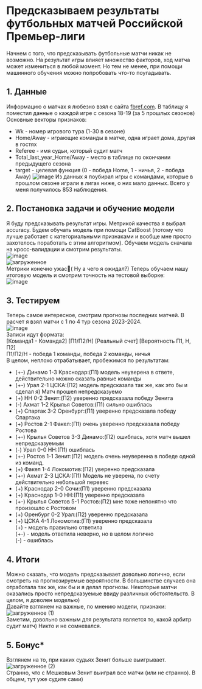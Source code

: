 #  Предсказываем результаты футбольных матчей Российской Премьер-лиги

Начнем с того, что предсказывать футбольные матчи никак не возможно. На результат игры влияет множество факторов, ход матча может измениться в любой момент. 
Но тем не менее, при помощи машинного обучения можно попробовать что-то поугадывать.

## 1. Данные
Информацию о матчах я любезно взял с сайта [fbref.com](https://fbref.com/). В таблицу я поместил данные о каждой игре с сезона 18-19 (за 5 прошлых сезонов)
<br>Основные векторы признаков:
* Wk - номер игрового тура (1-30 в сезоне)
* Home/Away - играющие команды в матче, одна играет дома, другая в гостях
* Referee - имя судьи, который судит матч
* Total_last_year_Home/Away - место в таблице по окончании предыдущего сезона
* target - целевая функция (0 - победа Home, 1 - ничья, 2 - победа Away)
![image](https://github.com/daniil-dushenev/soccer_predict/assets/44606552/7d0fbfe5-5749-4c16-a2c6-8edef176f964)
Из данных я поубирал игры с командами, которые в прошлом сезоне играли в лигах ниже,
о них мало данных. Всего у меня получилось 853 наблюдения.

## 2. Постановка задачи и обучение модели
Я буду предсказывать результат игры. Метрикой качества я выбрал accuracy. 
Будем обучать модель при помощи CatBoost (потому что лучше работает с категориальными признаками
 и вообще мне просто захотелось поработать с этим алгоритмом). Обучаем модель сначала на 
 кросс-валидации и смотрим результаты. <br>
 ![image](https://github.com/daniil-dushenev/soccer_predict/assets/44606552/2512425c-d428-4767-b2cb-6b0d76556bac)
<br>
![загруженное](https://github.com/daniil-dushenev/soccer_predict/assets/44606552/c0724e98-7162-4188-812a-20cedd2bb3d1)
<br>
Метрики конечно ужас:see_no_evil:( Ну а чего я ожидал?)
Теперь обучаем нашу итоговую модель и смотрим точность на тестовой выборке: <br>
![image](https://github.com/daniil-dushenev/soccer_predict/assets/44606552/7f586f18-9c95-47f7-85b8-61a0545caed3)

## 3. Тестируем

Теперь самое интересное, смотрим прогнозы последних матчей. В расчет я взял
матчи с 1 по 4 тур сезона 2023-2024. <br>
![image](https://github.com/daniil-dushenev/soccer_predict/assets/44606552/7ac94d8d-f959-4f9f-815a-44baf712196d)
<br>
Записи идут формата: <br>[Команда1 - Команда2] [П1/П2/Н] [Реальный счет] [Вероятность П1, Н, П2]
<br>
П1/П2/Н - победа 1 команды, победа 2 команды, ничья<br>
В целом, неплохо отрабатывает, пробежимся по результатам:
* (+-) Динамо 1-3 Краснодар:(П1) модель неуверена в ответе, действительно можно сказать равные команды
* (+-) Урал 2-1 ЦСКА:(П2) модель предсказала так же, как это бы и сделал я) Матч прошел непредсказуемо
* (+) НН 0-2 Зенит:(П2) уверенно предсказала победу Зенита
* (-) Ахмат 1-2 Крылья Советов:(П1) сильно ошиблась
* (+) Спартак 3-2 Оренбург:(П1) уверенно предсказала победу Спартака
* (+) Ростов 2-1 Факел:(П1) очень уверенно предсказала победу Ростова
* (+-) Крылья Советов 3-3 Динамо:(П2) ошиблась, хотя матч вышел непредсказуемым
* (-) Урал 0-0 НН:(П1) ошиблась
* (+-) Ростов 1-1 Зенит:(П2) модель очень неуверенна в победе одной из команд.
* (+) Факел 1-4 Локомотив:(П2) уверенно предсказала
* (+-) Ахмат 2-3 ЦСКА:(П1) Модель не уверена, по счету действительно небольшой перевес
* (+) Краснодар 2-0 Сочи:(П1) уверенно предсказала
* (+) Краснодар 1-0 НН:(П1) уверенно предсказала
* (+-) Крылья Советов 5-1 Ростов:(П2) мне тоже непонятно что произошло с Ростовом
* (+) Оренбург 0-2 Урал:(П2) уверенно предсказала
* (+) ЦСКА 4-1 Локомотив:(П1) уверенно предсказала
  <br>
(+) - модель правильно ответила<br>
(+-) - модель ответила неверно, но в целом логично<br>
(-) - ошиблась<br>

## 4. Итоги

Можно сказать, что модель предсказывает довольно логично, если смотреть на 
прогнозируемые вероятности. В большинстве случаев она отработала так же, как бы и я 
делал прогнозы. Некоторые матчи оказались просто непредсказуемые ввиду различных обстоятельств.
В целом, я доволен моделью) <br>Давайте взглянем на важные, по мнению модели, признаки:<br>
![загруженное (1)](https://github.com/daniil-dushenev/soccer_predict/assets/44606552/7e31b84c-a833-4156-8106-bc53ae5d439c)
<br>Заметим, довольно важным
для результата является то, какой арбитр судит матч) Никто и не сомневался.

## 5. Бонус*

Взглянем на то, при каких судьях Зенит больше выигрывает. <br>
![загруженное (2)](https://github.com/daniil-dushenev/soccer_predict/assets/44606552/1c1e2d67-b69a-4afc-9ea1-a09a15de1153)
<br>
Странно, что с Мешковым Зенит выиграл все матчи (или не странно). В общем, тут
уже судите сами)
